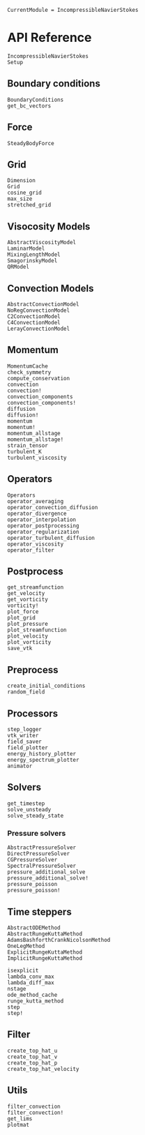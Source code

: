 ```@meta
CurrentModule = IncompressibleNavierStokes
```

# API Reference

```@docs
IncompressibleNavierStokes
Setup
```

## Boundary conditions

```@docs
BoundaryConditions
get_bc_vectors
```

## Force

```@docs
SteadyBodyForce
```

## Grid

```@docs
Dimension
Grid
cosine_grid
max_size
stretched_grid
```

## Visocosity Models

```@docs
AbstractViscosityModel
LaminarModel
MixingLengthModel
SmagorinskyModel
QRModel
```

## Convection Models

```@docs
AbstractConvectionModel
NoRegConvectionModel
C2ConvectionModel
C4ConvectionModel
LerayConvectionModel
```

## Momentum

```@docs
MomentumCache
check_symmetry
compute_conservation
convection
convection!
convection_components
convection_components!
diffusion
diffusion!
momentum
momentum!
momentum_allstage
momentum_allstage!
strain_tensor
turbulent_K
turbulent_viscosity
```

## Operators

```@docs
Operators
operator_averaging
operator_convection_diffusion
operator_divergence
operator_interpolation
operator_postprocessing
operator_regularization
operator_turbulent_diffusion
operator_viscosity
operator_filter
```

## Postprocess

```@docs
get_streamfunction
get_velocity
get_vorticity
vorticity!
plot_force
plot_grid
plot_pressure
plot_streamfunction
plot_velocity
plot_vorticity
save_vtk
```

## Preprocess

```@docs
create_initial_conditions
random_field
```

## Processors

```@docs
step_logger
vtk_writer
field_saver
field_plotter
energy_history_plotter
energy_spectrum_plotter
animator
```

## Solvers

```@docs
get_timestep
solve_unsteady
solve_steady_state
```

### Pressure solvers

```@docs
AbstractPressureSolver
DirectPressureSolver
CGPressureSolver
SpectralPressureSolver
pressure_additional_solve
pressure_additional_solve!
pressure_poisson
pressure_poisson!
```

## Time steppers

```@docs
AbstractODEMethod
AbstractRungeKuttaMethod
AdamsBashforthCrankNicolsonMethod
OneLegMethod
ExplicitRungeKuttaMethod
ImplicitRungeKuttaMethod

isexplicit
lambda_conv_max
lambda_diff_max
nstage
ode_method_cache
runge_kutta_method
step
step!
```

## Filter
```@docs
create_top_hat_u
create_top_hat_v
create_top_hat_p
create_top_hat_velocity
```

## Utils

```@docs
filter_convection
filter_convection!
get_lims
plotmat
```
